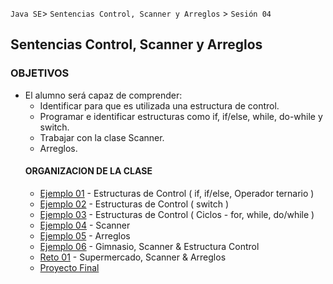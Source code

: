 
`Java SE`> `Sentencias Control, Scanner y Arreglos` > `Sesión 04`

## Sentencias Control, Scanner y Arreglos

### OBJETIVOS 

<ul>
  <li type= disc> El alumno será capaz de comprender: 
  <ul>
   <li> Identificar para que es utilizada una estructura de control.
   <li> Programar e identificar estructuras como if, if/else, while, do-while y switch.
   <li> Trabajar con la clase Scanner.
   <li> Arreglos.
</ul>

#### ORGANIZACION DE LA CLASE 

- [Ejemplo 01](Ejemplo-01) - Estructuras de Control ( if, if/else, Operador ternario )
- [Ejemplo 02](Ejemplo-02) - Estructuras de Control ( switch )
- [Ejemplo 03](Ejemplo-03) - Estructuras de Control ( Ciclos - for, while, do/while ) 
- [Ejemplo 04](Ejemplo-04) - Scanner
- [Ejemplo 05](Ejemplo-05) - Arreglos 
- [Ejemplo 06](Ejemplo-06) - Gimnasio, Scanner & Estructura Control
- [Reto 01](Reto-01) - Supermercado, Scanner & Arreglos
- [Proyecto Final](Proyecto)
